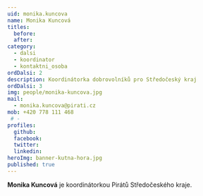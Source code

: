 ```yaml
---
uid: monika.kuncova
name: Monika Kuncová
titles: 
  before: 
  after: 
category:
  - dalsi
  - koordinator
  - kontaktni_osoba  
ordDalsi: 2
description: Koordinátorka dobrovolníků pro Středočeský kraj
ordDalsi: 3
img: people/monika-kuncova.jpg
mail:
  - monika.kuncova@pirati.cz
mob: +420 778 111 468
 # -
profiles:
  github:
  facebook:
  twitter:
  linkedin:
heroImg: banner-kutna-hora.jpg
published: true
---
```

**Monika Kuncová** je koordinátorkou Pirátů Středočeského kraje.

